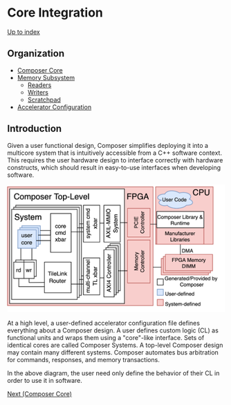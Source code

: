 # Core Integration

[Up to index](index.md)


## Organization
- [Composer Core](c_core.md)
- [Memory Subsystem](c_memory.md)
    - [Readers](c_readers.md)
    - [Writers](c_writers.md)
    - [Scratchpad]()
- [Accelerator Configuration]()

## Introduction
Given a user functional design, Composer simplifies deploying it into a multicore system
that is intuitively accessible from a C++ software context. This requires the user
hardware design to interface correctly with hardware constructs, which should result in
easy-to-use interfaces when developing software.

![](resources/composer.png)

At a high level, a user-defined accelerator configuration file defines everything about a
Composer design.
A user defines custom logic (CL) as functional units and wraps them using a "core"-like interface.
Sets of identical cores are called Composer Systems.
A top-level Composer design may contain many different systems.
Composer automates bus arbitration for commands, responses, and memory transactions.

In the above diagram, the user need only define the behavior of their CL in order to use it in software.

[Next (Composer Core)](c_core.md)